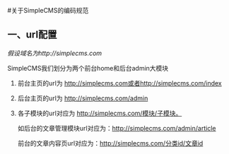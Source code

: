 #关于SimpleCMS的编码规范
## 一、url配置
  *假设域名为http://simplecms.com*
  
  SimpleCMS我们划分为两个前台home和后台admin大模块
  
  1. 前台主页的url为 http://simplecms.com或者http://simplecms.com/index
  
  2. 后台主页的url为 http://simplecms.com/admin
  
  3. 各子模块的url对应为 http://simplecms.com/模块/子模块。
  
     如后台的文章管理模块url对应为：http://simplecms.com/admin/article
     
       前台的文章内容页url对应为：http://simplecms.com/分类id/文章id